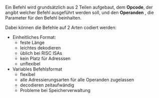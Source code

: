 Ein Befehl wird grundsätzlich aus 2 Teilen aufgebaut, dem **Opcode**, der angibt welcher Befehl ausgeführt werden soll, und den **Operanden** , die Parameter für den Befehl beinhalten.

Dabei können die Befehle auf 2 Arten codiert werden:
- Einheitliches Format:
	- feste Länge
	- leichtes dekodieren
	- üblich bei RISC ISAs
	- kein Platz für Adresssen
	- unflexibel
- Variables Befehlsformat
	- flexibel
	- alle Adressierungsarten für alle Operanden zugelassen
	- decodieren zeitaufwändig
	- Probleme bei Speicherverwaltung